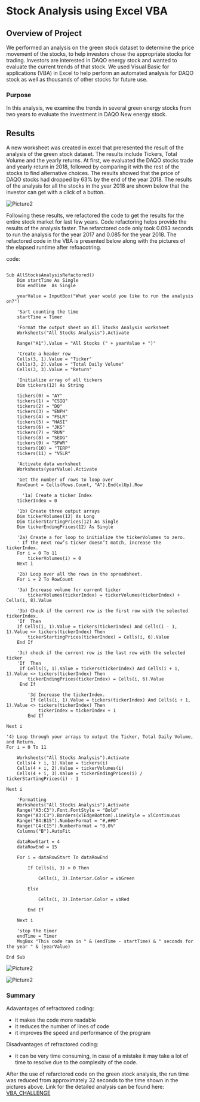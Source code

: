 # Stock Analysis using Excel VBA


## Overview of Project
We performed an analysis on the green stock dataset to determine the price movement of the stocks, to help investors chose the appropriate stocks for trading. Investors are interested in DAQO energy stock and wanted to evaluate the current trends of that stock.  We used Visual Basic for applications (VBA) in Excel to help perform an automated analysis for DAQO stock as well as thousands of other stocks for future use. 


### Purpose

In this analysis, we examine the trends in several green energy stocks from two years to evaluate the investment in DAQO New energy stock. 


## Results

A new worksheet was created in excel that preresented the result of the analysis of the green stock dataset. The results include Tickers, Total Volume and the yearly returns. At first, we evaluated the DAQO stocks trade and yearly return in 2018, followed by comparing it with the rest of the stocks to find alternative choices. The results showed that the price of DAQO stocks had dropped by 63% by the end of the year 2018. The results of the analysis for all the stocks in the year 2018 are shown below that the investor can get with a click of a button.


![Picture2](https://user-images.githubusercontent.com/79213116/116793082-99f74b80-aa92-11eb-9f3d-24c2d1d875a1.png)




Following these results, we refactored the code to get the results for the entire stock market for last few years. Code refactoring helps provide the results of the analysis faster. The refarctored code only took 0.093 seconds to run the analysis for the year 2017 and 0.085 for the year 2018. 
The refactored code in the VBA is presented below along with the pictures of the elapsed runtime after refoacotring.

code:

```

Sub AllStocksAnalysisRefactored()
    Dim startTime As Single
    Dim endTime  As Single

    yearValue = InputBox("What year would you like to run the analysis on?")
    
    'Sart counting the time
    startTime = Timer
    
    'Format the output sheet on All Stocks Analysis worksheet
    Worksheets("All Stocks Analysis").Activate
    
    Range("A1").Value = "All Stocks (" + yearValue + ")"
    
    'Create a header row
    Cells(3, 1).Value = "Ticker"
    Cells(3, 2).Value = "Total Daily Volume"
    Cells(3, 3).Value = "Return"

    'Initialize array of all tickers
    Dim tickers(12) As String
    
    tickers(0) = "AY"
    tickers(1) = "CSIQ"
    tickers(2) = "DQ"
    tickers(3) = "ENPH"
    tickers(4) = "FSLR"
    tickers(5) = "HASI"
    tickers(6) = "JKS"
    tickers(7) = "RUN"
    tickers(8) = "SEDG"
    tickers(9) = "SPWR"
    tickers(10) = "TERP"
    tickers(11) = "VSLR"
    
    'Activate data worksheet
    Worksheets(yearValue).Activate
    
    'Get the number of rows to loop over
    RowCount = Cells(Rows.Count, "A").End(xlUp).Row
    
      '1a) Create a ticker Index
    tickerIndex = 0
    
    '1b) Create three output arrays
    Dim tickerVolumes(12) As Long
    Dim tickerStartingPrices(12) As Single
    Dim tickerEndingPrices(12) As Single
    
    '2a) Create a for loop to initialize the tickerVolumes to zero.
    ' If the next row’s ticker doesn’t match, increase the tickerIndex.
    For i = 0 To 11
        tickerVolumes(i) = 0
    Next i
    
    '2b) Loop over all the rows in the spreadsheet.
    For i = 2 To RowCount
    
    '3a) Increase volume for current ticker
        tickerVolumes(tickerIndex) = tickerVolumes(tickerIndex) + Cells(i, 8).Value
        
    '3b) Check if the current row is the first row with the selected tickerIndex.
    'If  Then
    If Cells(i, 1).Value = tickers(tickerIndex) And Cells(i - 1, 1).Value <> tickers(tickerIndex) Then
        tickerStartingPrices(tickerIndex) = Cells(i, 6).Value
    End If
    
    '3c) check if the current row is the last row with the selected ticker
    'If  Then
     If Cells(i, 1).Value = tickers(tickerIndex) And Cells(i + 1, 1).Value <> tickers(tickerIndex) Then
        tickerEndingPrices(tickerIndex) = Cells(i, 6).Value
     End If

        '3d Increase the tickerIndex.
         If Cells(i, 1).Value = tickers(tickerIndex) And Cells(i + 1, 1).Value <> tickers(tickerIndex) Then
            tickerIndex = tickerIndex + 1
        End If

Next i

'4) Loop through your arrays to output the Ticker, Total Daily Volume, and Return.
For i = 0 To 11
    
    Worksheets("All Stocks Analysis").Activate
    Cells(4 + i, 1).Value = tickers(i)
    Cells(4 + i, 2).Value = tickerVolumes(i)
    Cells(4 + i, 3).Value = tickerEndingPrices(i) / tickerStartingPrices(i) - 1
    
Next i
    
    'Formatting
    Worksheets("All Stocks Analysis").Activate
    Range("A3:C3").Font.FontStyle = "Bold"
    Range("A3:C3").Borders(xlEdgeBottom).LineStyle = xlContinuous
    Range("B4:B15").NumberFormat = "#,##0"
    Range("C4:C15").NumberFormat = "0.0%"
    Columns("B").AutoFit

    dataRowStart = 4
    dataRowEnd = 15

    For i = dataRowStart To dataRowEnd
        
        If Cells(i, 3) > 0 Then
            
            Cells(i, 3).Interior.Color = vbGreen
            
        Else
        
            Cells(i, 3).Interior.Color = vbRed
            
        End If
        
    Next i
    
    'stop the timer
    endTime = Timer
    MsgBox "This code ran in " & (endTime - startTime) & " seconds for the year " & (yearValue)

End Sub
```


![Picture2](https://user-images.githubusercontent.com/79213116/116793780-dc228c00-aa96-11eb-8b12-21bc60d8f113.png)


![Picture2](https://user-images.githubusercontent.com/79213116/116793814-10964800-aa97-11eb-8eac-aee33fc57f32.png)


### Summary 
Adavantages of refractored coding:

- it makes the code more readable
- it reduces the number of lines of code
- it improves the speed and performance of the program

Disadvantages of refractored coding:

- it can be very time consuming, in case of a mistake it may take a lot of time to resolve due to the complexity of the code.

After the use of refarctored code on the green stock analysis, the run time was reduced from approximately 32 seconds to the time shown in the pictures above. 
Link for the detailed analysis can be found here: [VBA_CHALLENGE](https://github.com/Komal77rao/stock-analysis/blob/main/VBA_challenge.xlsm)
